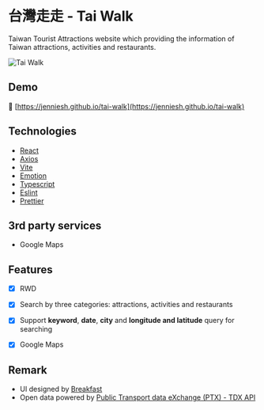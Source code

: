 # 台灣走走 - Tai Walk

Taiwan Tourist Attractions website which providing the information of Taiwan attractions, activities and restaurants.

![Tai Walk ](https://i.imgur.com/Xye6bjM.jpg)



## Demo

🚀 [https://jenniesh.github.io/tai-walk](https://jenniesh.github.io/tai-walk)





## Technologies
* [React](https://reactjs.org/)
* [Axios](https://axios-http.com/)
* [Vite](https://vitejs.dev/)
* [Emotion](https://emotion.sh/docs/introduction)
* [Typescript](https://www.typescriptlang.org/)
* [Eslint](https://eslint.org/)
* [Prettier](https://prettier.io/)


## 3rd party services

* Google Maps

## Features

- [x] RWD
- [x] Search by three categories: attractions, activities and restaurants
- [x] Support **keyword**, **date**, **city** and **longitude and latitude** query for searching
- [x] Google Maps


## Remark

- UI designed by [Breakfast](2021.thef2e.com/users/6296427084285739247?week=1&type=1)
- Open data powered by [Public Transport data eXchange (PTX) - TDX API](https://ptx.transportdata.tw/MOTC/)